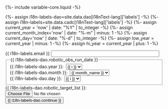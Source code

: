 {%- include variable-core.liquid -%}

{%- assign i18n-labels-dao=site.data.dao[i18nText-lang]['labels'] -%}
{%- assign i18n-labels=site.data.cadc[i18nText-lang]['labels'] -%}
{%- assign current_year = 'now' | date: "%Y" | to_integer -%}
{%- assign current_month_index='now' | date: "%-m" | minus: 1 -%}
{%- assign current_day='now' | date: "%-d" | to_integer -%}
{%- assign low_year     = current_year | minus: 1 -%}
{%- assign hi_year      = current_year | plus: 1 -%}

<form method="post" id="dao_app" action="/cadcbin/{{ i18nText-lang }}/{{ i18n-labels-dao.path_acronym }}/robotic.pl" enctype="multipart/form-data" class="mrgn-tp-md">
    <div class="form-group">
        <label class="control-label" for="email">{{ i18n-labels.email }}</label>
        <input type="email" name="email" id="email" class="form-control" size="40" />
    </div>
    <div class="mrgn-bttm-md form-inline">
        <fieldset class="legend-brdr-bttm">
            <legend>{{ i18n-labels-dao.robotic_obs_run_date }}</legend>
            <div class="form-group">
                <label class="control-label" for="year">{{ i18n-labels-dao.year }}:&nbsp;</label>
                <select id="year" class="form-control" name="year" data-role="none">
                    {% for i in (low_year..hi_year) %}
                    <option value="{{ i }}" {% if i == current_year %}selected="selected"{% endif %}>{{ i }}</option>
                    {% endfor %}
                </select>
            </div>
            <div class="form-group mrgn-lft-sm">
                <label class="control-label" for="month">{{ i18n-labels-dao.month }}:&nbsp;</label>
                <select name="month" id="month" class="form-control mrgn-tp-sm">
                {% for i in (0..11) %}
                    {% assign one_based_idx = i | plus: 1 %}
                    {% assign month_name = i18n-labels.dates.months[i] %}
                    <option value="{{ one_based_idx }}" {% if i == current_month_index %}selected="selected"{% endif %}>{{ month_name }}</option>
                {% endfor %}
                </select>
            </div>
            <div class="form-group mrgn-lft-sm">
                <label class="control-label" for="day">{{ i18n-labels-dao.day }}:&nbsp;</label>
                <select name="day" id="day" class="form-control mrgn-tp-sm">
                {% for i in (1..31) %}
                    <option value="{{ i }}" {% if i == current_day %}selected="selected"{% endif %}>{{ i }}</option>
                {% endfor %}
                </select>
            </div>
        </fieldset>
    </div>
    <div class="form-group mrgn-tp-lg">
        <label class="control-label" for="targetList">{{ i18n-labels-dao.robotic_target_list }}:&nbsp;</label>
        <input type="file" id="targetList" name="targetList" class="form-control" value="select target list file" />
    </div>
    <input type="submit" class="btn btn-primary" value="{{ i18n-labels-dao.continue }}" />
</form>

<div id="dao_app_results"></div>